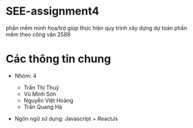 # SEE-assignment4

phần mềm minh họa/trợ giúp thực hiện quy trình xây dựng dự toán phần mềm theo công văn 2589

# Các thông tin chung

- Nhóm: 4

  - Trần Thị Thuỷ
  - Vũ Minh Sơn
  - Nguyễn Việt Hoàng
  - Trần Quang Hà

- Ngôn ngữ sử dụng: Javascript + ReactJs
